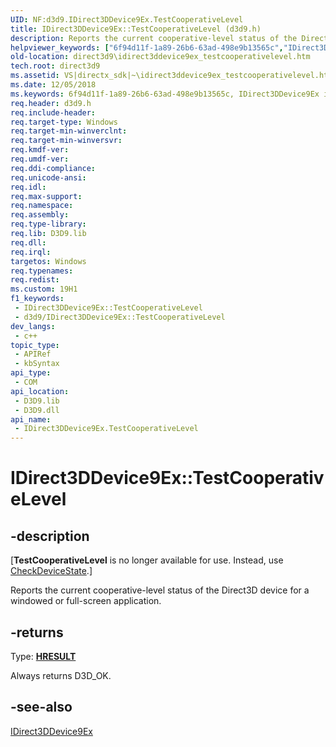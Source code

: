 ```yaml
---
UID: NF:d3d9.IDirect3DDevice9Ex.TestCooperativeLevel
title: IDirect3DDevice9Ex::TestCooperativeLevel (d3d9.h)
description: Reports the current cooperative-level status of the Direct3D device for a windowed or full-screen application.
helpviewer_keywords: ["6f94d11f-1a89-26b6-63ad-498e9b13565c","IDirect3DDevice9Ex interface [Direct3D 9]","TestCooperativeLevel method","IDirect3DDevice9Ex.TestCooperativeLevel","IDirect3DDevice9Ex::TestCooperativeLevel","TestCooperativeLevel","TestCooperativeLevel method [Direct3D 9]","TestCooperativeLevel method [Direct3D 9]","IDirect3DDevice9Ex interface","d3d9/IDirect3DDevice9Ex::TestCooperativeLevel","direct3d9.idirect3ddevice9ex_testcooperativelevel"]
old-location: direct3d9\idirect3ddevice9ex_testcooperativelevel.htm
tech.root: direct3d9
ms.assetid: VS|directx_sdk|~\idirect3ddevice9ex_testcooperativelevel.htm
ms.date: 12/05/2018
ms.keywords: 6f94d11f-1a89-26b6-63ad-498e9b13565c, IDirect3DDevice9Ex interface [Direct3D 9],TestCooperativeLevel method, IDirect3DDevice9Ex.TestCooperativeLevel, IDirect3DDevice9Ex::TestCooperativeLevel, TestCooperativeLevel, TestCooperativeLevel method [Direct3D 9], TestCooperativeLevel method [Direct3D 9],IDirect3DDevice9Ex interface, d3d9/IDirect3DDevice9Ex::TestCooperativeLevel, direct3d9.idirect3ddevice9ex_testcooperativelevel
req.header: d3d9.h
req.include-header: 
req.target-type: Windows
req.target-min-winverclnt: 
req.target-min-winversvr: 
req.kmdf-ver: 
req.umdf-ver: 
req.ddi-compliance: 
req.unicode-ansi: 
req.idl: 
req.max-support: 
req.namespace: 
req.assembly: 
req.type-library: 
req.lib: D3D9.lib
req.dll: 
req.irql: 
targetos: Windows
req.typenames: 
req.redist: 
ms.custom: 19H1
f1_keywords:
 - IDirect3DDevice9Ex::TestCooperativeLevel
 - d3d9/IDirect3DDevice9Ex::TestCooperativeLevel
dev_langs:
 - c++
topic_type:
 - APIRef
 - kbSyntax
api_type:
 - COM
api_location:
 - D3D9.lib
 - D3D9.dll
api_name:
 - IDirect3DDevice9Ex.TestCooperativeLevel
---
```


# IDirect3DDevice9Ex::TestCooperativeLevel


## -description

<p class="CCE_Message">[<b>TestCooperativeLevel</b> is no longer available for use. Instead, use <a href="/windows/desktop/api/d3d9/nf-d3d9-idirect3ddevice9ex-checkdevicestate">CheckDeviceState</a>.]

Reports the current cooperative-level status of the Direct3D device for a windowed or full-screen application.



## -returns

Type: <b><a href="/windows/win32/com/structure-of-com-error-codes">HRESULT</a></b>

Always returns D3D_OK.

## -see-also

<a href="/windows/desktop/api/d3d9/nn-d3d9-idirect3ddevice9ex">IDirect3DDevice9Ex</a>
